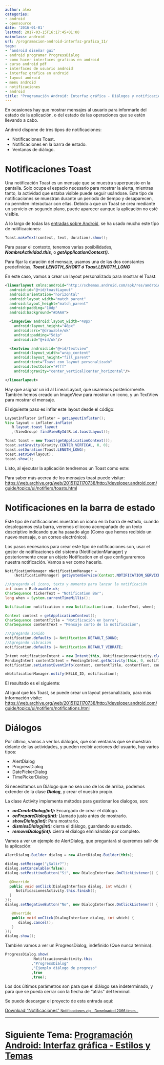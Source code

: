 ```yaml
---
author: alex
categories:
- android
- opensource
date: '2016-01-01'
lastmod: 2017-03-15T16:17:45+01:00
mainclass: android
url: /programacion-android-interfaz-grafica_11/
tags:
- "android diseñar gui"
- android programar ProgressDialog
- como hacer interfaces graficas en android
- curso android pdf
- interfaces de usuario android
- interfaz grafica en android
- layout android
- menu android
- notificaciones
- android
title: "Programación Android: Interfaz gráfica - Diálogos y notificaciones"
---
```


En ocasiones hay que mostrar mensajes al usuario para informarle del estado de la aplicación, o del estado de las operaciones que se estén llevando a cabo.

Android dispone de tres tipos de notificaciones:

<!--more--><!--ad-->

  * Notificaciones Toast.
  * Notificaciones en la barra de estado.
  * Ventanas de diálogo.

# Notificaciones Toast

Una notificación Toast es un mensaje que se muestra superpuesto en la pantalla. Solo ocupa el espacio necesario para mostrar la alerta, mientras tanto, la actividad que estaba visible puede seguir usándose. Este tipo de notificaciones se muestran durante un periodo de tiempo y desaparecen, no permiten interactuar con ellas. Debido a que un Toast se crea mediante un servicio en segundo plano, puede aparecer aunque la aplicación no esté visible.

A lo largo de todas las [entradas sobre Android][1], se ha usado mucho este típo de notificaciones:

```java
Toast.makeText(context, text, duration).show();

```

Para pasar el contexto, tenemos varias posibilidades, ***NombreActividad.this***, o ***getApplicationContext().***

Para fijar la duración del mensaje, usamos una de las dos constantes predefinidas, ***Toast.LENGTH\_SHORT ó Toast.LENGTH\_LONG***

En este caso, vamos a crear un layout personalizado para mostrar el Toast:

```xml
<linearlayout xmlns:android="http://schemas.android.com/apk/res/android"
  android:id="@+id/toastLayout"
  android:orientation="horizontal"
  android:layout_width="match_parent"
  android:layout_height="match_parent"
  android:padding="10dp"
  android:background="#DAAA">

  <imageview android:layout_width="48px"
    android:layout_height="48px"
    android:src="@drawable/ok"
    android:padding="5dip"
    android:id="@+id/ok"/>

  <textview android:id="@+id/textview"
    android:layout_width="wrap_content"
    android:layout_height="fill_parent"
    android:text="Toast con layout personalizado"
    android:textColor="#fff"
    android:gravity="center_vertical|center_horizontal"/>

</linearlayout>
```

Hay que asignar un id al LinearLayout, que usaremos posteriormente. También hemos creado un ImageView para mostrar un icono, y un TextView para mostrar el mensaje.

El siguiente paso es inflar este layout desde el código:

```java
LayoutInflater inflater = getLayoutInflater();
View layout = inflater.inflate(
   R.layout.toast_layout
   ,(ViewGroup) findViewById(R.id.toastLayout));

Toast toast = new Toast(getApplicationContext());
toast.setGravity(Gravity.CENTER_VERTICAL, 0, 0);
toast.setDuration(Toast.LENGTH_LONG);
toast.setView(layout);
toast.show();

```

Listo, al ejecutar la aplicación tendremos un Toast como este:

<div class="separator" >
<a href="https://2.bp.blogspot.com/-r66Zg6aP020/ThsyX24tuCI/AAAAAAAAArk/wWEypxjYmdo/s1600/toastPersonalizado.png"  ><amp-img on="tap:lightbox1" role="button" tabindex="0" layout="responsive" alt="Toast notification Android " title="Toast notification Android"  height="400" width="240" src="https://2.bp.blogspot.com/-r66Zg6aP020/ThsyX24tuCI/AAAAAAAAArk/wWEypxjYmdo/s400/toastPersonalizado.png" /></a>
</div>

Para saber más acerca de los mensajes toast puede visitar: <a href="https://web.archive.org/web/20151121170738/http://developer.android.com/guide/topics/ui/notifiers/toasts.html" target="_blank" title="https://web.archive.org/web/20151121170738/http://developer.android.com/guide/topics/ui/notifiers/toasts.html">https://web.archive.org/web/20151121170738/http://developer.android.com/guide/topics/ui/notifiers/toasts.html</a>

# Notificaciones en la barra de estado

Este tipo de notificaciones muestran un icono en la barra de estado, cuando desplegamos esta barra, veremos el icono acompañado de un texto descriptivo indicando que ha pasado algo (Como que hemos recibido un nuevo mensaje, o un correo electrónico).

Los pasos necesarios para crear este tipo de notificaciones son, usar el gestor de notificaciones del sistema (NotificationManager) y posteriormente crear un objeto Notification en el que configuraremos nuestra notificación. Vamos a ver como hacerlo.

```java
NotificationManager mNotificationManager =
    (NotificationManager) getSystemService(Context.NOTIFICATION_SERVICE);

//Agregando el icono, texto y momento para lanzar la notificación
int icon = R.drawable.ok;
CharSequence tickerText = "Notification Bar";
long when = System.currentTimeMillis();

Notification notification = new Notification(icon, tickerText, when);

Context context = getApplicationContext();
CharSequence contentTitle = "Notificación en barra";
CharSequence contentText = "Mensaje corto de la notificación";

//Agregando sonido
notification.defaults |= Notification.DEFAULT_SOUND;
//Agregando vibración
notification.defaults |= Notification.DEFAULT_VIBRATE;

Intent notificationIntent = new Intent(this, NotificacionesActivity.class);
PendingIntent contentIntent = PendingIntent.getActivity(this, 0, notificationIntent, 0);
notification.setLatestEventInfo(context, contentTitle, contentText, contentIntent);

mNotificationManager.notify(HELLO_ID, notification);

```

El resultado es el siguiente:

<div class="separator" >
<a href="https://3.bp.blogspot.com/-pCGwTzNQ89w/Ths04zdOqMI/AAAAAAAAArs/Y1tFR9TKe5I/s1600/notificationBar.png"  ><amp-img on="tap:lightbox1" role="button" tabindex="0" layout="responsive" title="notification bar Android" alt="notification bar Android"  height="400" width="240" src="https://3.bp.blogspot.com/-pCGwTzNQ89w/Ths04zdOqMI/AAAAAAAAArs/Y1tFR9TKe5I/s400/notificationBar.png" /></a>
</div>

Al igual que los Toast, se puede crear un layout personalizado, para más información visite: <a href="https://web.archive.org/web/20151121170738/http://developer.android.com/guide/topics/ui/notifiers/notifications.html" target="_blank" title="https://web.archive.org/web/20151121170738/http://developer.android.com/guide/topics/ui/notifiers/notifications.html">https://web.archive.org/web/20151121170738/http://developer.android.com/guide/topics/ui/notifiers/notifications.html</a>

# Diálogos

Por último, vamos a ver los diálogos, que son ventanas que se muestran delante de las actividades, y pueden recibir acciones del usuario, hay varios tipos:

  * AlertDialog
  * ProgressDialog
  * DatePickerDialog
  * TimePickerDialog

Si necesitamos un Diálogo que no sea uno de los de arriba, podemos extender de la clase ***Dialog***, y crear el nuestro propio.

La clase Activity implementa métodos para gestionar los dialogos, son:

  * ***onCreateDialog(int):*** Encargado de crear el diálogo.
  * ***onPrepareDialog(int):*** Llamado justo antes de mostrarlo.
  * ***showDialog(int):*** Para mostrarlo.
  * ***dismissDialog(int):*** cierra el diálogo, guardando su estado.
  * ***removeDialog(int):*** cierra el dialogo elminándolo por completo.

Vamos a ver un ejemplo de AlertDialog, que preguntará si queremos salir de la aplicación:

```java
AlertDialog.Builder dialog = new AlertDialog.Builder(this);

dialog.setMessage("¿Salir?");
dialog.setCancelable(false);
dialog.setPositiveButton("Si", new DialogInterface.OnClickListener() {

  @Override
  public void onClick(DialogInterface dialog, int which) {
     NotificacionesActivity.this.finish();
  }
});
dialog.setNegativeButton("No", new DialogInterface.OnClickListener() {

   @Override
   public void onClick(DialogInterface dialog, int which) {
      dialog.cancel();
   }
});
dialog.show();

```

<div class="separator" >
<a href="https://1.bp.blogspot.com/-GhH6GUJdti0/Ths8m7mMf6I/AAAAAAAAAr0/Ox9Cn6gaLTA/s1600/alertDialog.png"  ><amp-img on="tap:lightbox1" role="button" tabindex="0" layout="responsive" alt="alertDialog Android" title="AlertDialog android"  height="400" width="240" src="https://1.bp.blogspot.com/-GhH6GUJdti0/Ths8m7mMf6I/AAAAAAAAAr0/Ox9Cn6gaLTA/s400/alertDialog.png" /></a>
</div>

También vamos a ver un ProgressDialog, indefinido (Que nunca termina).

```java
ProgressDialog.show(
             NotificacionesActivity.this
            ,"ProgressDialog"
            ,"Ejemplo diálogo de progreso"
            ,true
            ,true);

```

Los dos últimos parámetros son para que el diálogo sea indeterminado, y para que se pueda cerrar con la flecha de &#8220;atrás&#8221; del terminal.

<div class="separator" >
    <a href="https://1.bp.blogspot.com/-uf-rVH41HfM/Ths-BUGmQ9I/AAAAAAAAAr8/7JsOXm7ScKs/s1600/progressDialog.png"  ><amp-img on="tap:lightbox1" role="button" tabindex="0" layout="responsive"  height="400" width="240" src="https://1.bp.blogspot.com/-uf-rVH41HfM/Ths-BUGmQ9I/AAAAAAAAAr8/7JsOXm7ScKs/s400/progressDialog.png" /></a>
</div>

Se puede descargar el proyecto de esta entrada aquí:

<a class="aligncenter download-button" href="https://elbauldelprogramador.com/" rel="nofollow"> Download &ldquo;Notificaciones&rdquo; <small>Notificaciones.zip &ndash; Downloaded 2066 times &ndash; </small> </a>

***

# Siguiente Tema: [Programación Android: Interfaz gráfica - Estilos y Temas][2]

 [1]: https://elbauldelprogramador.com/guia-de-desarrollo-android
 [2]: https://elbauldelprogramador.com/programacion-android-interfaz-grafica_18/

